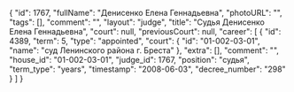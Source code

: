 {
    "id": 1767,
    "fullName": "Денисенко Елена Геннадьевна",
    "photoURL": "",
    "tags": [],
    "comment": "",
    "layout": "judge",
    "title": "Судья Денисенко Елена Геннадьевна",
    "court": null,
    "previousCourt": null,
    "career": [
        {
            "id": 4389,
            "term": 5,
            "type": "appointed",
            "court": {
                "id": "01-002-03-01",
                "name": "суд Ленинского района г. Бреста"
            },
            "extra": [],
            "comment": "",
            "house_id": "01-002-03-01",
            "judge_id": 1767,
            "position": "судья",
            "term_type": "years",
            "timestamp": "2008-06-03",
            "decree_number": "298"
        }
    ]
}